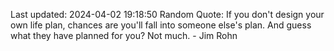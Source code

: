 Last updated: 2024-04-02 19:18:50
Random Quote: If you don't design your own life plan, chances are you'll fall into someone else's plan. And guess what they have planned for you? Not much. - Jim Rohn